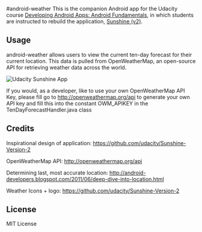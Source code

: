 #android-weather
This is the companion Android app for the Udacity course [Developing Android Apps: Android Fundamentals](https://www.udacity.com/course/ud853), in which students are instructed to rebuild the application, [Sunshine (v2)](https://github.com/udacity/Sunshine-Version-2).

## Usage

android-weather allows users to view the current ten-day forecast for their current location.
This data is pulled from OpenWeatherMap, an open-source API for retrieving weather data across the world.

![Udacity Sunshine App](https://raw.githubusercontent.com/TylerMcCraw/android-weather/master/android_weather_nexus5.png)

If you would, as a developer, like to use your own OpenWeatherMap API Key, please fill go to http://openweathermap.org/api to generate your own API key and fill this into the constant OWM_APIKEY in the TenDayForecastHandler.java class

## Credits

Inspirational design of application: https://github.com/udacity/Sunshine-Version-2

OpenWeatherMap API: http://openweathermap.org/api

Determining last, most accurate location: http://android-developers.blogspot.com/2011/06/deep-dive-into-location.html

Weather Icons + logo: https://github.com/udacity/Sunshine-Version-2

## License

MIT License
